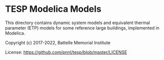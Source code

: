 # TESP Modelica Models

This directory contains dynamic system models and equivalent thermal parameter (ETP) models for some reference large buildings, implemented in Modelica.

Copyright (c) 2017-2022, Battelle Memorial Institute

License: https://github.com/pnnl/tesp/blob/master/LICENSE


